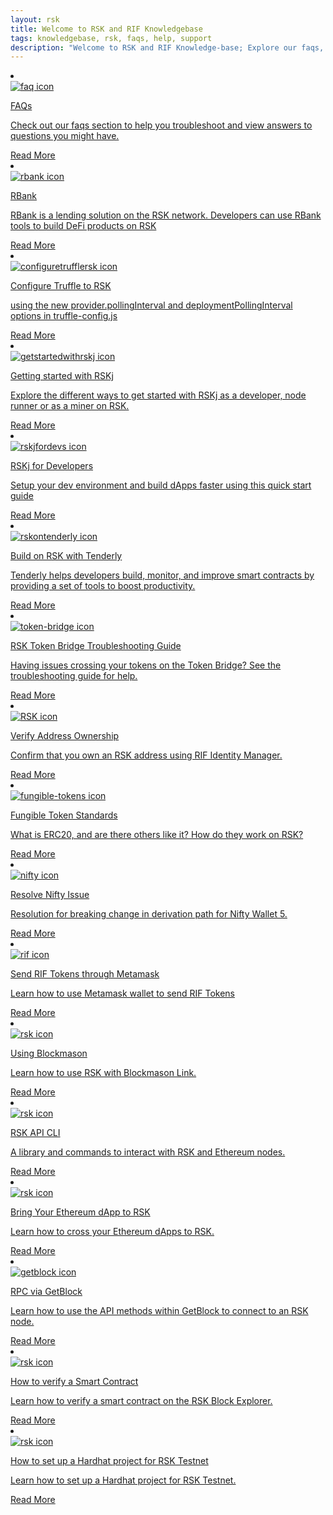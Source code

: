 ```yaml
---
layout: rsk
title: Welcome to RSK and RIF Knowledgebase
tags: knowledgebase, rsk, faqs, help, support
description: "Welcome to RSK and RIF Knowledge-base; Explore our faqs, tutorials and guides to help you get started on building on RSK and RIF Technologies"
---
```


<div class="row features-list">
    <li class="col-xl-6 col-md-6">
        <div class="feature-card">
            <a href="/kb/faqs/">
                <div class="icon rif h-100">
                    <div class="icon-cont text-center my-auto">
                        <img src="/assets/img/kb/faqs/faqs_icon.png" alt="faq icon">
                    </div>
                </div>
            </a>
            <div class="content">
                <a href="/kb/faqs/">
                    <div class="content-container">
                        <p class="card-title rsk_green">FAQs</p>
                        <p class="card-desc">Check out our faqs section to help you troubleshoot and view answers to questions you might have.</p>
                    </div>
                </a>
                <div class="btn-container">
                    <span></span>
                    <a class="green" href="/kb/faqs/">Read More</a>
                </div>
            </div>
        </div>
    </li>
    <li class="col-xl-6 col-md-6">
        <div class="feature-card">
            <a href="/kb/rbank/">
                <div class="icon rif h-100">
                    <div class="icon-cont text-center my-auto">
                        <img src="/assets/img/kb/rbank/rbank logotype.svg" alt="rbank icon">
                    </div>
                </div>
            </a>
            <div class="content">
                <a href="/kb/rbank/">
                    <div class="content-container">
                        <p class="card-title rsk_green">RBank</p>
                        <p class="card-desc">RBank is a lending solution on the RSK network. Developers can use RBank tools to build DeFi products on RSK</p>
                    </div>
                </a>
                <div class="btn-container">
                    <span></span>
                    <a class="green" href="/kb/rbank/">Read More</a>
                </div>
            </div>
        </div>
    </li>
    <li class="col-xl-6 col-md-6">
        <div class="feature-card">
            <a href="/kb/configure-truffle-to-rsk/">
                <div class="icon rif h-100">
                    <div class="icon-cont text-center my-auto">
                        <img src="/assets/img/kb/ConfigureTruffleRSK/rsk-truffle-polling-interval.png" alt="configuretrufflersk icon">
                    </div>
                </div>
            </a>
            <div class="content">
                <a href="/kb/configure-truffle-to-rsk/">
                    <div class="content-container">
                        <p class="card-title rsk_green">Configure Truffle to RSK</p>
                        <p class="card-desc">using the new provider.pollingInterval and deploymentPollingInterval options in truffle-config.js</p>
                    </div>
                </a>
                <div class="btn-container">
                    <span></span>
                    <a class="green" href="/kb/configure-truffle-to-rsk/">Read More</a>
                </div>
            </div>
        </div>
    </li>
    <li class="col-xl-6 col-md-6">
        <div class="feature-card">
            <a href="/kb/rskj/">
                <div class="icon rif h-100">
                    <div class="icon-cont text-center my-auto">
                        <img src="/assets/img/kb/rskj/explore.png" alt="getstartedwithrskj icon">
                    </div>
                </div>
            </a>
            <div class="content">
                <a href="/kb/rskj/">
                    <div class="content-container">
                        <p class="card-title rsk_green">Getting started with RSKj</p>
                        <p class="card-desc">Explore the different ways to get started with RSKj as a developer, node runner or as a miner on RSK.</p>
                    </div>
                </a>
                <div class="btn-container">
                    <span></span>
                    <a class="green" href="/kb/rskj/">Read More</a>
                </div>
            </div>
        </div>
    </li>
    <li class="col-xl-6 col-md-6">
        <div class="feature-card">
            <a href="/kb/rskj-for-developers/">
                <div class="icon rif h-100">
                    <div class="icon-cont text-center my-auto">
                        <img src="/assets/img/kb/rskj/developer.png" alt="rskjfordevs icon">
                    </div>
                </div>
            </a>
            <div class="content">
                <a href="/kb/rskj-for-developers/">
                    <div class="content-container">
                        <p class="card-title rsk_green">RSKj for Developers</p>
                        <p class="card-desc">Setup your dev environment and build dApps faster using this quick start guide</p>
                    </div>
                </a>
                <div class="btn-container">
                    <span></span>
                    <a class="green" href="/kb/rskj-for-developers/">Read More</a>
                </div>
            </div>
        </div>
    </li>
    <li class="col-xl-6 col-md-6">
        <div class="feature-card">
            <a href="/kb/build-with-tenderly/">
                <div class="icon rif h-100">
                    <div class="icon-cont text-center my-auto">
                        <img src="/assets/img/kb/BuildWithTenderly/tenderly-rsk-banner.jpg" alt="rskontenderly icon">
                    </div>
                </div>
            </a>
            <div class="content">
                <a href="/kb/build-with-tenderly/">
                    <div class="content-container">
                        <p class="card-title rsk_green">Build on RSK with Tenderly</p>
                        <p class="card-desc">Tenderly helps developers build, monitor, and improve smart contracts by providing a set of tools to boost productivity.</p>
                    </div>
                </a>
                <div class="btn-container">
                    <span></span>
                    <a class="green" href="/kb/build-with-tenderly/">Read More</a>
                </div>
            </div>
        </div>
    </li>
    <li class="col-xl-6 col-md-6">
        <div class="feature-card">
            <a href="/kb/tokenbridge-troubleshooting/">
                <div class="icon rif h-100">
                    <div class="icon-cont text-center my-auto">
                        <img src="/assets/img/rsk_logo.svg" alt="token-bridge icon">
                    </div>
                </div>
            </a>
            <div class="content">
                <a href="/kb/tokenbridge-troubleshooting/">
                    <div class="content-container">
                        <p class="card-title rsk_green">RSK Token Bridge Troubleshooting Guide</p>
                        <p class="card-desc">Having issues crossing your tokens on the Token Bridge? See the troubleshooting guide for help.</p>
                    </div>
                </a>
                <div class="btn-container">
                    <span></span>
                    <a class="green" href="/kb/tokenbridge-troubleshooting/">Read More</a>
                </div>
            </div>
        </div>
    </li>
    <li class="col-xl-6 col-md-6">
        <div class="feature-card">
            <a href="/kb/verify-address-ownership/">
                <div class="icon rif h-100">
                    <div class="icon-cont text-center my-auto">
                        <img src="/assets/img/rsk_logo.svg" alt="RSK icon">
                    </div>
                </div>
            </a>
            <div class="content">
                <a href="/kb/verify-address-ownership/">
                    <div class="content-container">
                        <p class="card-title rsk_green">Verify Address Ownership</p>
                        <p class="card-desc">Confirm that you own an RSK address using RIF Identity Manager.</p>
                    </div>
                </a>
                <div class="btn-container">
                    <span></span>
                    <a class="green" href="/kb/verify-address-ownership/">Read More</a>
                </div>
            </div>
        </div>
    </li>
    <li class="col-xl-6 col-md-6">
        <div class="feature-card">
            <a href="/kb/fungible-tokens-standard/">
                <div class="icon rif h-100">
                    <div class="icon-cont text-center my-auto">
                        <img src="/assets/img/kb/fungible-token-standards/fungible-token-standards.jpg" alt="fungible-tokens icon">
                    </div>
                </div>
            </a>
            <div class="content">
                <a href="/kb/fungible-tokens-standard/">
                    <div class="content-container">
                        <p class="card-title rsk_green">Fungible Token Standards</p>
                        <p class="card-desc">What is ERC20, and are there others like it? How do they work on RSK?
                        </p>
                    </div>
                </a>
                <div class="btn-container">
                    <span></span>
                    <a class="green" href="/kb/fungible-tokens-standard/">Read More</a>
                </div>
            </div>
        </div>
    </li>
    <li class="col-xl-6 col-md-6">
        <div class="feature-card">
            <a href="/kb/resolve-nifty-issue/">
                <div class="icon rif h-100">
                    <div class="icon-cont text-center my-auto">
                        <img src="/assets/img/kb/resolve-nifty-wallet/logo_nifty-wallet.png" alt="nifty icon">
                    </div>
                </div>
            </a>
            <div class="content">
                <a href="/kb/resolve-nifty-issue/">
                    <div class="content-container">
                        <p class="card-title rsk_green">Resolve Nifty Issue</p>
                        <p class="card-desc">Resolution for breaking change in derivation path for Nifty Wallet 5.
                        </p>
                    </div>
                </a>
                <div class="btn-container">
                    <span></span>
                    <a class="green" href="/kb/resolve-nifty-issue/">Read More</a>
                </div>
            </div>
        </div>
    </li>
    <li class="col-xl-6 col-md-6">
        <div class="feature-card">
            <a href="/kb/send-tokens-through-metamask/">
                <div class="icon rif h-100">
                    <div class="icon-cont text-center my-auto">
                        <img src="/assets/img/kb/send-rif-tokens-metamask/rif-logo.png" alt="rif icon">
                    </div>
                </div>
            </a>
            <div class="content">
                <a href="/kb/send-tokens-through-metamask/">
                    <div class="content-container">
                        <p class="card-title rsk_green">Send RIF Tokens through Metamask</p>
                        <p class="card-desc">Learn how to use Metamask wallet to send RIF Tokens
                        </p>
                    </div>
                </a>
                <div class="btn-container">
                    <span></span>
                    <a class="green" href="/kb/send-tokens-through-metamask/">Read More</a>
                </div>
            </div>
        </div>
    </li>
        <li class="col-xl-6 col-md-6">
        <div class="feature-card">
            <a href="/kb/using-blockmason/">
                <div class="icon rif h-100">
                    <div class="icon-cont text-center my-auto">
                        <img src="/assets/img/rsk_logo.svg" alt="rsk icon">
                    </div>
                </div>
            </a>
            <div class="content">
                <a href="/kb/using-blockmason/">
                    <div class="content-container">
                        <p class="card-title rsk_green">Using Blockmason</p>
                        <p class="card-desc">Learn how to use RSK with Blockmason Link.
                        </p>
                    </div>
                </a>
                <div class="btn-container">
                    <span></span>
                    <a class="green" href="/kb/using-blockmason/">Read More</a>
                </div>
            </div>
        </div>
    </li>
    <li class="col-xl-6 col-md-6">
        <div class="feature-card">
            <a href="/kb/rsk-api/">
                <div class="icon rif h-100">
                    <div class="icon-cont text-center my-auto">
                        <img src="/assets/img/rsk_logo.svg" alt="rsk icon">
                    </div>
                </div>
            </a>
            <div class="content">
                <a href="/kb/rsk-api/">
                    <div class="content-container">
                        <p class="card-title rsk_green">RSK API CLI</p>
                        <p class="card-desc">A library and commands to interact with RSK and Ethereum nodes.
                        </p>
                    </div>
                </a>
                <div class="btn-container">
                    <span></span>
                    <a class="green" href="/kb/rsk-api/">Read More</a>
                </div>
            </div>
        </div>
    </li>
    <li class="col-xl-6 col-md-6">
        <div class="feature-card">
            <a href="/kb/ethereum-dapp-to-rsk/">
                <div class="icon rif h-100">
                    <div class="icon-cont text-center my-auto">
                        <img src="/assets/img/rsk_logo.svg" alt="rsk icon">
                    </div>
                </div>
            </a>
            <div class="content">
                <a href="/kb/ethereum-dapp-to-rsk/">
                    <div class="content-container">
                        <p class="card-title rsk_green">Bring Your Ethereum dApp to RSK</p>
                        <p class="card-desc">Learn how to cross your Ethereum dApps to RSK.
                        </p>
                    </div>
                </a>
                <div class="btn-container">
                    <span></span>
                    <a class="green" href="/kb/ethereum-dapp-to-rsk/">Read More</a>
                </div>
            </div>
        </div>
    </li>
    <li class="col-xl-6 col-md-6">
        <div class="feature-card">
            <a href="/kb/getblock-rpc/">
                <div class="icon rif h-100">
                    <div class="icon-cont text-center my-auto">
                        <img src="/assets/img/solutions/getblock/getblock_logo.png" alt="getblock icon">
                    </div>
                </div>
            </a>
            <div class="content">
                <a href="/kb/getblock-rpc/">
                    <div class="content-container">
                        <p class="card-title rsk_green">RPC via GetBlock</p>
                        <p class="card-desc">Learn how to use the API methods within GetBlock to connect to an RSK node.
                        </p>
                    </div>
                </a>
                <div class="btn-container">
                    <span></span>
                    <a class="green" href="/kb/getblock-rpc/">Read More</a>
                </div>
            </div>
        </div>
    </li>
    <li class="col-xl-6 col-md-6">
        <div class="feature-card">
            <a href="/kb/verify-smart-contract/">
                <div class="icon rif h-100">
                    <div class="icon-cont text-center my-auto">
                        <img src="/assets/img/rsk_logo.svg" alt="rsk icon">
                    </div>
                </div>
            </a>
            <div class="content">
                <a href="/kb/verify-smart-contract/">
                    <div class="content-container">
                        <p class="card-title rsk_green">How to verify a Smart Contract</p>
                        <p class="card-desc">Learn how to verify a smart contract on the RSK Block Explorer.
                        </p>
                    </div>
                </a>
                <div class="btn-container">
                    <span></span>
                    <a class="green" href="/kb/verify-smart-contract/">Read More</a>
                </div>
            </div>
        </div>
    </li>
     <li class="col-xl-6 col-md-6">
        <div class="feature-card">
            <a href="/kb/hardhat-setup-on-rsk/">
                <div class="icon rif h-100">
                    <div class="icon-cont text-center my-auto">
                        <img src="/assets/img/rsk_logo.svg" alt="rsk icon">
                    </div>
                </div>
            </a>
            <div class="content">
                <a href="/kb/hardhat-setup-on-rsk/">
                    <div class="content-container">
                        <p class="card-title rsk_green">How to set up a Hardhat project for RSK Testnet</p>
                        <p class="card-desc">Learn how to set up a Hardhat project for RSK Testnet.
                        </p>
                    </div>
                </a>
                <div class="btn-container">
                    <span></span>
                    <a class="green" href="/kb/hardhat-setup-on-rsk/">Read More</a>
                </div>
            </div>
        </div>
    </li>
</div>

